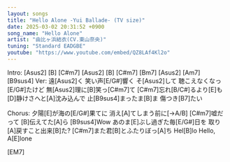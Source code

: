 ```yaml
---
layout: songs
title: "Hello Alone -Yui Ballade- (TV size)"
date: 2025-03-02 20:31:52 +0900
song_name: "Hello Alone"
artist: "由比ヶ浜結衣(CV.東山奈央)"
tuning: "Standard EADGBE"
youtube: "https://www.youtube.com/embed/QZ8LAf4Kl2o"
---
```

Intro:
[Asus2] [B] [C#m7]
[Asus2] [B] [C#m7] [Bm7]
[Asus2] [Am7] [B9sus4]
Ver:
遠[Asus2]く 笑い声[E/G#]響く
そ[Asus2]して 聴こえなくなっ[E/G#]たけど
無[Asus2]理に[B]笑っ[C#m7]て [C#m7]忘れ[B/C#]るより[E]も
[D]静けさへと[A]沈み込んで
止[B9sus4]まったま[B]ま 傷つき[B7]たい

Chorus:
夕陽[E]が海の[E/G#]果てに
消え[A]てしまう前に[→A/B]
[C#m7]嘘だって [B]伝えてた[A]ら [B9sus4]Wow
あのま[E]ぶし過ぎた毎[E/G#]日を
取り[A]戻すこと出来[B]た?
[C#m7]また君[B]とふたりぼっ[A]ち
Hel[B]lo Hello, A[E]lone

[EM7]